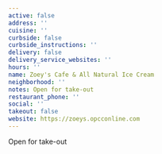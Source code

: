 ```yaml
---
active: false
address: ''
cuisine: ''
curbside: false
curbside_instructions: ''
delivery: false
delivery_service_websites: ''
hours: ''
name: Zoey's Cafe & All Natural Ice Cream
neighborhood: ''
notes: Open for take-out
restaurant_phone: ''
social: ''
takeout: false
website: https://zoeys.opcconline.com
---
```


Open for take-out